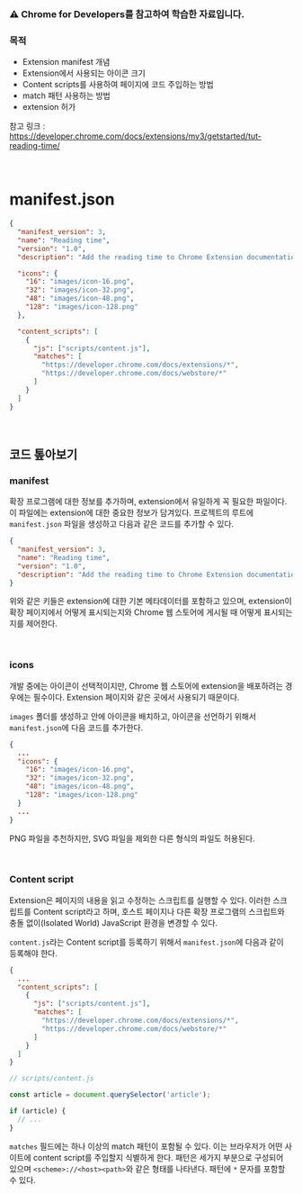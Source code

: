 ### ⚠️ Chrome for Developers를 참고하여 학습한 자료입니다.

### 목적

- Extension manifest 개념
- Extension에서 사용되는 아이콘 크기
- Content scripts를 사용하여 페이지에 코드 주입하는 방법
- match 패턴 사용하는 방법
- extension 허가

참고 링크 : https://developer.chrome.com/docs/extensions/mv3/getstarted/tut-reading-time/

<br>

# manifest.json

```json
{
  "manifest_version": 3,
  "name": "Reading time",
  "version": "1.0",
  "description": "Add the reading time to Chrome Extension documentation articles",

  "icons": {
    "16": "images/icon-16.png",
    "32": "images/icon-32.png",
    "48": "images/icon-48.png",
    "128": "images/icon-128.png"
  },

  "content_scripts": [
    {
      "js": ["scripts/content.js"],
      "matches": [
        "https://developer.chrome.com/docs/extensions/*",
        "https://developer.chrome.com/docs/webstore/*"
      ]
    }
  ]
}
```

<br>

## 코드 톺아보기

### manifest

확장 프로그램에 대한 정보를 추가하며, extension에서 유일하게 꼭 필요한 파일이다. 이 파일에는 extension에 대한 중요한 정보가 담겨있다. 프로젝트의 루트에 `manifest.json` 파일을 생성하고 다음과 같은 코드를 추가할 수 있다.

```json
{
  "manifest_version": 3,
  "name": "Reading time",
  "version": "1.0",
  "description": "Add the reading time to Chrome Extension documentation articles"
}
```

위와 같은 키들은 extension에 대한 기본 메타데이터를 포함하고 있으며, extension이 확장 페이지에서 어떻게 표시되는지와 Chrome 웹 스토어에 게시될 때 어떻게 표시되는지를 제어한다.

<br>

### icons

개발 중에는 아이콘이 선택적이지만, Chrome 웹 스토어에 extension을 배포하려는 경우에는 필수이다. Extension 페이지와 같은 곳에서 사용되기 때문이다.

`images` 폴더를 생성하고 안에 아이콘을 배치하고, 아이콘을 선언하기 위해서 `manifest.json`에 다음 코드를 추가한다.

```json
{
  ...
  "icons": {
    "16": "images/icon-16.png",
    "32": "images/icon-32.png",
    "48": "images/icon-48.png",
    "128": "images/icon-128.png"
  }
  ...
}
```

PNG 파일을 추천하지만, SVG 파일을 제외한 다른 형식의 파일도 허용된다.

<br>

### Content script

Extension은 페이지의 내용을 읽고 수정하는 스크립트를 실행할 수 있다. 이러한 스크립트를 Content script라고 하며, 호스트 페이지나 다른 확장 프로그램의 스크립트와 충돌 없이(Isolated World) JavaScript 환경을 변경할 수 있다.

`content.js`라는 Content script를 등록하기 위해서 `manifest.json`에 다음과 같이 등록해야 한다.

```json
{
  ...
  "content_scripts": [
    {
      "js": ["scripts/content.js"],
      "matches": [
        "https://developer.chrome.com/docs/extensions/*",
        "https://developer.chrome.com/docs/webstore/*"
      ]
    }
  ]
}
```

```javascript
// scripts/content.js

const article = document.querySelector('article');

if (article) {
  // ...
}
```

`matches` 필드에는 하나 이상의 match 패턴이 포함될 수 있다. 이는 브라우저가 어떤 사이트에 content script를 주입할지 식별하게 한다. 패턴은 세가지 부분으로 구성되어 있으며 `<scheme>://<host><path>`와 같은 형태를 나타낸다. 패턴에 `*` 문자를 포함할 수 있다.
